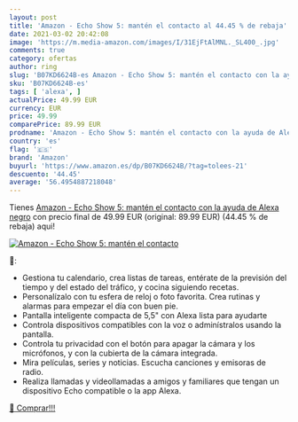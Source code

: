 ```yaml
---
layout: post
title: 'Amazon - Echo Show 5: mantén el contacto al 44.45 % de rebaja'
date: 2021-03-02 20:42:08
image: 'https://m.media-amazon.com/images/I/31EjFtAlMNL._SL400_.jpg'
comments: true
category: ofertas
author: ring
slug: 'B07KD6624B-es Amazon - Echo Show 5: mantén el contacto con la ayuda de...'
sku: 'B07KD6624B-es'
tags: [ 'alexa', ]
actualPrice: 49.99 EUR
currency: EUR
price: 49.99
comparePrice: 89.99 EUR
prodname: 'Amazon - Echo Show 5: mantén el contacto con la ayuda de Alexa  negro'
country: 'es'
flag: '🇪🇸'
brand: 'Amazon'
buyurl: 'https://www.amazon.es/dp/B07KD6624B/?tag=tolees-21'
descuento: '44.45'
average: '56.4954887218048'
---
```


Tienes [Amazon - Echo Show 5: mantén el contacto con la ayuda de Alexa  negro](https://www.amazon.es/dp/B07KD6624B/?tag=tolees-21) con precio final de  49.99 EUR (original: 89.99 EUR) (44.45 %  de rebaja) aqui!

[![Amazon - Echo Show 5: mantén el contacto](https://m.media-amazon.com/images/I/31EjFtAlMNL._SL400_.jpg)](https://www.amazon.es/dp/B07KD6624B/?tag=tolees-21)

🔎:

- Gestiona tu calendario, crea listas de tareas, entérate de la previsión del tiempo y del estado del tráfico, y cocina siguiendo recetas.
- Personalízalo con tu esfera de reloj o foto favorita. Crea rutinas y alarmas para empezar el día con buen pie.
- Pantalla inteligente compacta de 5,5" con Alexa lista para ayudarte
- Controla dispositivos compatibles con la voz o adminístralos usando la pantalla.
- Controla tu privacidad con el botón para apagar la cámara y los micrófonos, y con la cubierta de la cámara integrada.
- Mira películas, series y noticias. Escucha canciones y emisoras de radio.
- Realiza llamadas y videollamadas a amigos y familiares que tengan un dispositivo Echo compatible o la app Alexa.

[🛒 Comprar!!!](https://www.amazon.es/dp/B07KD6624B/?tag=tolees-21)
